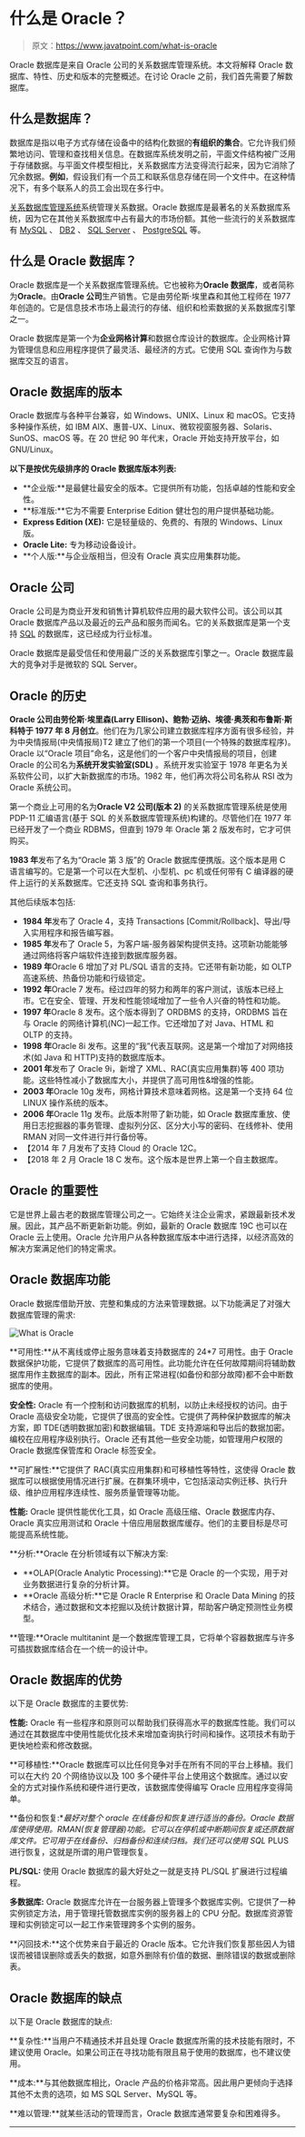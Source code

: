# 什么是 Oracle？

> 原文：<https://www.javatpoint.com/what-is-oracle>

Oracle 数据库是来自 Oracle 公司的关系数据库管理系统。本文将解释 Oracle 数据库、特性、历史和版本的完整概述。在讨论 Oracle 之前，我们首先需要了解数据库。

## 什么是数据库？

数据库是指以电子方式存储在设备中的结构化数据的**有组织的集合**。它允许我们频繁地访问、管理和查找相关信息。在数据库系统发明之前，平面文件结构被广泛用于存储数据。与平面文件模型相比，关系数据库方法变得流行起来，因为它消除了冗余数据。**例如**，假设我们有一个员工和联系信息存储在同一个文件中。在这种情况下，有多个联系人的员工会出现在多行中。

[关系数据库管理系统](https://www.javatpoint.com/what-is-rdbms)系统管理关系数据。Oracle 数据库是最著名的关系数据库系统，因为它在其他关系数据库中占有最大的市场份额。其他一些流行的关系数据库有 [MySQL](https://www.javatpoint.com/mysql-tutorial) 、 [DB2](https://www.javatpoint.com/what-is-db2) 、 [SQL Server](https://www.javatpoint.com/sql-server-tutorial) 、 [PostgreSQL](https://www.javatpoint.com/postgresql-tutorial) 等。

## 什么是 Oracle 数据库？

Oracle 数据库是一个关系数据库管理系统。它也被称为**Oracle 数据库**，或者简称为**Oracle**。由**Oracle 公司**生产销售。它是由劳伦斯·埃里森和其他工程师在 1977 年创造的。它是信息技术市场上最流行的存储、组织和检索数据的关系数据库引擎之一。

Oracle 数据库是第一个为**企业网格计算**和数据仓库设计的数据库。企业网格计算为管理信息和应用程序提供了最灵活、最经济的方式。它使用 SQL 查询作为与数据库交互的语言。

## Oracle 数据库的版本

Oracle 数据库与各种平台兼容，如 Windows、UNIX、Linux 和 macOS。它支持多种操作系统，如 IBM AIX、惠普-UX、Linux、微软视窗服务器、Solaris、SunOS、macOS 等。在 20 世纪 90 年代末，Oracle 开始支持开放平台，如 GNU/Linux。

**以下是按优先级排序的 Oracle 数据库版本列表:**

*   **企业版:**是最健壮最安全的版本。它提供所有功能，包括卓越的性能和安全性。
*   **标准版:**它为不需要 Enterprise Edition 健壮包的用户提供基础功能。
*   **Express Edition (XE):** 它是轻量级的、免费的、有限的 Windows、Linux 版。
*   **Oracle Lite:** 专为移动设备设计。
*   **个人版:**与企业版相当，但没有 Oracle 真实应用集群功能。

## Oracle 公司

Oracle 公司是为商业开发和销售计算机软件应用的最大软件公司。该公司以其 Oracle 数据库产品以及最近的云产品和服务而闻名。它的关系数据库是第一个支持 [SQL](https://www.javatpoint.com/sql-tutorial) 的数据库，这已经成为行业标准。

Oracle 数据库是最受信任和使用最广泛的关系数据库引擎之一。Oracle 数据库最大的竞争对手是微软的 SQL Server。

## Oracle 的历史

**Oracle 公司由劳伦斯·埃里森(Larry Ellison)、鲍勃·迈纳、埃德·奥茨和布鲁斯·斯科特于 1977 年 8 月创立**。他们在为几家公司建立数据库程序方面有很多经验，并为中央情报局(中央情报局)T2 建立了他们的第一个项目(一个特殊的数据库程序)。Oracle 以“Oracle 项目”命名，这是他们的一个客户中央情报局的项目，创建 Oracle 的公司名为**系统开发实验室(SDL)** 。系统开发实验室于 1978 年更名为关系软件公司，以扩大新数据库的市场。1982 年，他们再次将公司名称从 RSI 改为 Oracle 系统公司。

第一个商业上可用的名为**Oracle V2 公司(版本 2)** 的关系数据库管理系统是使用 PDP-11 汇编语言(基于 SQL 的关系数据库管理系统)构建的。尽管他们在 1977 年已经开发了一个商业 RDBMS，但直到 1979 年 Oracle 第 2 版发布时，它才可供购买。

**1983 年**发布了名为“Oracle 第 3 版”的 Oracle 数据库便携版。这个版本是用 C 语言编写的。它是第一个可以在大型机、小型机、pc 机或任何带有 C 编译器的硬件上运行的关系数据库。它还支持 SQL 查询和事务执行。

其他后续版本包括:

*   **1984 年**发布了 Oracle 4，支持 Transactions [Commit/Rollback]、导出/导入实用程序和报告编写器。
*   **1985 年**发布了 Oracle 5，为客户端-服务器架构提供支持。这项新功能能够通过网络将客户端软件连接到数据库服务器。
*   **1989 年**Oracle 6 增加了对 PL/SQL 语言的支持。它还带有新功能，如 OLTP 高速系统、热备份功能和行级锁定。
*   **1992 年**Oracle 7 发布。经过四年的努力和两年的客户测试，该版本已经上市。它在安全、管理、开发和性能领域增加了一些令人兴奋的特性和功能。
*   **1997 年**Oracle 8 发布。这个版本得到了 ORDBMS 的支持，ORDBMS 旨在与 Oracle 的网络计算机(NC)一起工作。它还增加了对 Java、HTML 和 OLTP 的支持。
*   **1998 年**Oracle 8i 发布。这里的“我”代表互联网。这是第一个增加了对网络技术(如 Java 和 HTTP)支持的数据库版本。
*   **2001 年**发布了 Oracle 9i，新增了 XML、RAC(真实应用集群)等 400 项功能。这些特性减小了数据库大小，并提供了高可用性&增强的性能。
*   **2003 年**Oracle 10g 发布，网格计算技术意味着网格。这是第一个支持 64 位 LINUX 操作系统的版本。
*   **2006 年**Oracle 11g 发布。此版本附带了新功能，如 Oracle 数据库重放、使用日志挖掘器的事务管理、虚拟列分区、区分大小写的密码、在线修补、使用 RMAN 对同一文件进行并行备份等。
*   【2014 年 7 月发布了支持 Cloud 的 Oracle 12C。
*   【2018 年 2 月 Oracle 18 C 发布。这个版本是世界上第一个自主数据库。

## Oracle 的重要性

它是世界上最古老的数据库管理公司之一。它始终关注企业需求，紧跟最新技术发展。因此，其产品不断更新新功能。例如，最新的 Oracle 数据库 19C 也可以在 Oracle 云上使用。Oracle 允许用户从各种数据库版本中进行选择，以经济高效的解决方案满足他们的特定需求。

## Oracle 数据库功能

Oracle 数据库借助开放、完整和集成的方法来管理数据。以下功能满足了对强大数据库管理的需求:

![What is Oracle](img/44a2d81817633305097fc6dc05830182.png)

**可用性:**从不离线或停止服务意味着支持数据库的 24*7 可用性。由于 Oracle 数据保护功能，它提供了数据库的高可用性。此功能允许在任何故障期间将辅助数据库用作主数据库的副本。因此，所有正常进程(如备份和部分故障)都不会中断数据库的使用。

**安全性:** Oracle 有一个控制和访问数据库的机制，以防止未经授权的访问。由于 Oracle 高级安全功能，它提供了很高的安全性。它提供了两种保护数据库的解决方案，即 TDE(透明数据加密)和数据编辑。TDE 支持源端和导出后的数据加密。编校在应用程序级别执行。Oracle 还有其他一些安全功能，如管理用户权限的 Oracle 数据库保管库和 Oracle 标签安全。

**可扩展性:**它提供了 RAC(真实应用集群)和可移植性等特性，这使得 Oracle 数据库可以根据使用情况进行扩展。在群集环境中，它包括滚动实例迁移、执行升级、维护应用程序连续性、服务质量管理等功能。

**性能:** Oracle 提供性能优化工具，如 Oracle 高级压缩、Oracle 数据库内存、Oracle 真实应用测试和 Oracle 十倍应用层数据库缓存。他们的主要目标是尽可能提高系统性能。

**分析:**Oracle 在分析领域有以下解决方案:

*   **OLAP(Oracle Analytic Processing):**它是 Oracle 的一个实现，用于对业务数据进行复杂的分析计算。
*   **Oracle 高级分析:**它是 Oracle R Enterprise 和 Oracle Data Mining 的技术结合，通过数据和文本挖掘以及统计数据计算，帮助客户确定预测性业务模型。

**管理:**Oracle multitanint 是一个数据库管理工具，它将单个容器数据库与许多可插拔数据库结合在一个统一的设计中。

## Oracle 数据库的优势

以下是 Oracle 数据库的主要优势:

**性能:** Oracle 有一些程序和原则可以帮助我们获得高水平的数据库性能。我们可以通过在其数据库中使用性能优化技术来增加查询执行时间和操作。这项技术有助于更快地检索和修改数据。

**可移植性:**Oracle 数据库可以比任何竞争对手在所有不同的平台上移植。我们可以在大约 20 个网络协议以及 100 多个硬件平台上使用这个数据库。通过以安全的方式对操作系统和硬件进行更改，该数据库使得编写 Oracle 应用程序变得简单。

**备份和恢复:**最好对整个 oracle 在线备份和恢复进行适当的备份。Oracle 数据库使得使用。RMAN(恢复管理器)功能。它可以在停机或中断期间恢复或还原数据库文件。它可用于在线备份、归档备份和连续归档。我们还可以使用 SQL* PLUS 进行恢复，这就是所谓的用户管理恢复。

**PL/SQL:** 使用 Oracle 数据库的最大好处之一就是支持 PL/SQL 扩展进行过程编程。

**多数据库:** Oracle 数据库允许在一台服务器上管理多个数据库实例。它提供了一种实例锁定方法，用于管理托管数据库实例的服务器上的 CPU 分配。数据库资源管理和实例锁定可以一起工作来管理跨多个实例的服务。

**闪回技术:**这个优势来自于最近的 Oracle 版本。它允许我们恢复那些因人为错误而被错误删除或丢失的数据，如意外删除有价值的数据、删除错误的数据或删除表。

## Oracle 数据库的缺点

以下是 Oracle 数据库的缺点:

**复杂性:**当用户不精通技术并且处理 Oracle 数据库所需的技术技能有限时，不建议使用 Oracle。如果公司正在寻找功能有限且易于使用的数据库，也不建议使用。

**成本:**与其他数据库相比，Oracle 产品的价格非常高。因此用户更倾向于选择其他不太贵的选项，如 MS SQL Server、MySQL 等。

**难以管理:**就某些活动的管理而言，Oracle 数据库通常要复杂和困难得多。

* * *